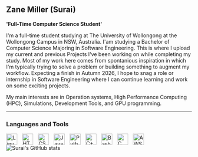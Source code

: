 ## Zane Miller (Surai)

**'Full-Time Computer Science Student'**

I'm a full-time student studying at The University of Wollongong at the Wollongong Campus in NSW, Australia.
I'am studying a Bachelor of Computer Science Majoring in Software Engineering. This is where I upload my current and previous Projects
I've been working on while completing my study. Most of my work here comes from spontanious inspiration in which I'm typically trying 
to solve a problem or building something to augment my workflow. Expecting a finish in Autumn 2026, I hope to snag a role
or internship in Software Engineering where I can continue learning and work on some exciting projects.

My main interests are in Operation systems, High Performance Computing (HPC), Simulations, Development Tools, and GPU programming.

---

### Languages and Tools

<img align="left" alt="Linux" width="30px" style="padding-right:10px;" src="https://cdn.jsdelivr.net/gh/devicons/devicon/icons/linux/linux-original.svg" />
<img align="left" alt="HTML" width="30px" style="padding-right:10px;" src="https://cdn.jsdelivr.net/gh/devicons/devicon/icons/html5/html5-plain.svg" />
<img align="left" alt="CSS" width="30px" style="padding-right:10px;" src="https://cdn.jsdelivr.net/gh/devicons/devicon/icons/css3/css3-plain.svg" />
<img align="left" alt="JavaScript" width="30px" style="padding-right:10px;" src="https://cdn.jsdelivr.net/gh/devicons/devicon/icons/javascript/javascript-plain.svg" />
<img align="left" alt="Python" width="30px" style="padding-right:10px;" src="https://cdn.jsdelivr.net/gh/devicons/devicon/icons/python/python-plain.svg" />
<img align="left" alt="C++" width="30px" style="padding-right:10px;" src="https://cdn.jsdelivr.net/gh/devicons/devicon/icons/cplusplus/cplusplus-line.svg" />
<img align="left" alt="Bash" width="30px" style="padding-right:10px;" src="https://cdn.jsdelivr.net/gh/devicons/devicon/icons/bash/bash-original.svg" />
<img align="left" alt="C" width="30px" style="padding-right:10px;" src="https://cdn.jsdelivr.net/gh/devicons/devicon@latest/icons/c/c-original.svg" />
<img align="left" alt="AWS" width="30px" style="padding-right:10px;" src="https://cdn.jsdelivr.net/gh/devicons/devicon@latest/icons/amazonwebservices/amazonwebservices-original-wordmark.svg" />




#





![Surai's GitHub stats](https://github-readme-stats.vercel.app/api?username=SURAlSA&show_icons=true&theme=neon)
